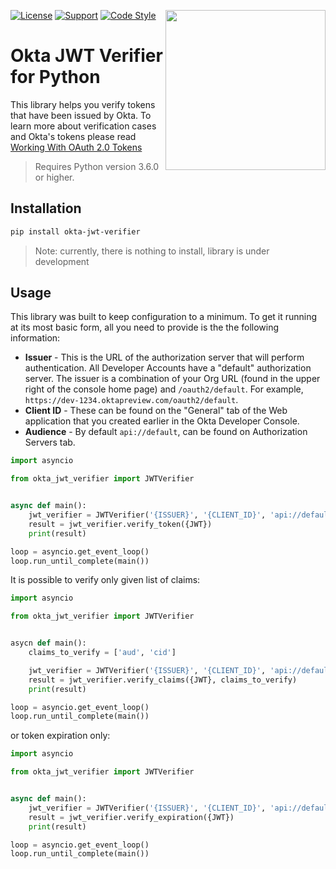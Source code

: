 [<img src="https://aws1.discourse-cdn.com/standard14/uploads/oktadev/original/1X/0c6402653dfb70edc661d4976a43a46f33e5e919.png" align="right" width="256px"/>](https://devforum.okta.com/)
[![License](https://img.shields.io/badge/License-Apache%202.0-blue.svg)](https://opensource.org/licenses/Apache-2.0)
[![Support](https://img.shields.io/badge/support-Developer%20Forum-blue.svg)](https://devforum.okta.com/)
[![Code Style](https://img.shields.io/badge/Code%20Style-flake8-informational.svg)](https://flake8.pycqa.org)

# Okta JWT Verifier for Python

This library helps you verify tokens that have been issued by Okta. To learn more about verification cases and Okta's tokens please read [Working With OAuth 2.0 Tokens](https://developer.okta.com/authentication-guide/tokens/)

> Requires Python version 3.6.0 or higher.

## Installation
```sh
pip install okta-jwt-verifier
```

> Note: currently, there is nothing to install, library is under development

## Usage

This library was built to keep configuration to a minimum. To get it running at its most basic form, all you need to provide is the the following information:

- **Issuer** - This is the URL of the authorization server that will perform authentication.  All Developer Accounts have a "default" authorization server.  The issuer is a combination of your Org URL (found in the upper right of the console home page) and `/oauth2/default`. For example, `https://dev-1234.oktapreview.com/oauth2/default`.
- **Client ID** - These can be found on the "General" tab of the Web application that you created earlier in the Okta Developer Console.
- **Audience** - By default `api://default`, can be found on Authorization Servers tab.

```py
import asyncio

from okta_jwt_verifier import JWTVerifier


async def main():
    jwt_verifier = JWTVerifier('{ISSUER}', '{CLIENT_ID}', 'api://default')
    result = jwt_verifier.verify_token({JWT})
    print(result)

loop = asyncio.get_event_loop()
loop.run_until_complete(main())
```

It is possible to verify only given list of claims:

```py
import asyncio

from okta_jwt_verifier import JWTVerifier


asycn def main():
    claims_to_verify = ['aud', 'cid']

    jwt_verifier = JWTVerifier('{ISSUER}', '{CLIENT_ID}', 'api://default')
    result = jwt_verifier.verify_claims({JWT}, claims_to_verify)
    print(result)

loop = asyncio.get_event_loop()
loop.run_until_complete(main())
```

or token expiration only:

```py
import asyncio

from okta_jwt_verifier import JWTVerifier


async def main():
    jwt_verifier = JWTVerifier('{ISSUER}', '{CLIENT_ID}', 'api://default')
    result = jwt_verifier.verify_expiration({JWT})
    print(result)

loop = asyncio.get_event_loop()
loop.run_until_complete(main())
```
